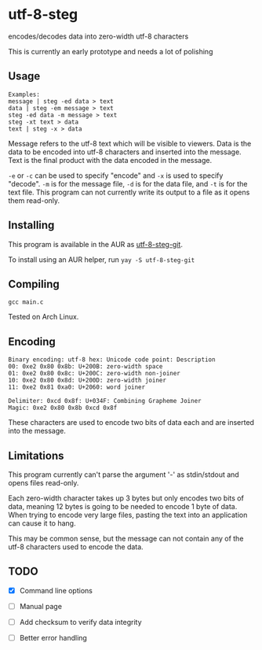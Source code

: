 # utf-8-steg
encodes/decodes data into zero-width utf-8 characters

This is currently an early prototype and needs a lot of polishing
## Usage
```
Examples:
message | steg -ed data > text
data | steg -em message > text
steg -ed data -m message > text
steg -xt text > data
text | steg -x > data
```
Message refers to the utf-8 text which will be visible to viewers. Data is the data to be encoded into utf-8 characters and inserted into the message. Text is the final product with the data encoded in the message.

`-e` or `-c` can be used to specify "encode" and `-x` is used to specify "decode".
`-m` is for the message file, `-d` is for the data file, and `-t` is for the text file. This program can not currently write its output to a file as it opens them read-only.

## Installing
This program is available in the AUR as [utf-8-steg-git](https://aur.archlinux.org/pkgbase/utf-8-steg-git).

To install using an AUR helper, run `yay -S utf-8-steg-git`

## Compiling
```gcc main.c```

Tested on Arch Linux.

## Encoding
```
Binary encoding: utf-8 hex: Unicode code point: Description
00: 0xe2 0x80 0x8b: U+200B: zero-width space
01: 0xe2 0x80 0x8c: U+200C: zero-width non-joiner
10: 0xe2 0x80 0x8d: U+200D: zero-width joiner
11: 0xe2 0x81 0xa0: U+2060: word joiner

Delimiter: 0xcd 0x8f: U+034F: Combining Grapheme Joiner
Magic: 0xe2 0x80 0x8b 0xcd 0x8f
```
These characters are used to encode two bits of data each and are inserted into the message.

## Limitations
This program currently can't parse the argument '-' as stdin/stdout and opens files read-only.

Each zero-width character takes up 3 bytes but only encodes two bits of data, meaning 12 bytes is going to be needed to encode 1 byte of data. When trying to encode very large files, pasting the text into an application can cause it to hang.

This may be common sense, but the message can not contain any of the utf-8 characters used to encode the data. 
## TODO
- [x] Command line options
- [ ] Manual page
- [ ] Add checksum to verify data integrity
- [ ] Better error handling

